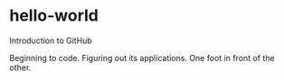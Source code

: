 # hello-world
Introduction to GitHub

Beginning to code. Figuring out its applications. One foot in front of the other. 
